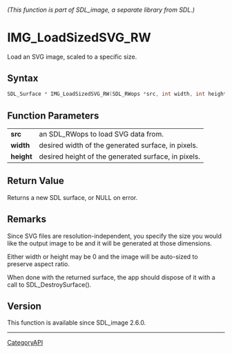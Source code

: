 ###### (This function is part of SDL_image, a separate library from SDL.)
# IMG_LoadSizedSVG_RW

Load an SVG image, scaled to a specific size.

## Syntax

```c
SDL_Surface * IMG_LoadSizedSVG_RW(SDL_RWops *src, int width, int height);

```

## Function Parameters

|                |                                                     |
| -------------- | --------------------------------------------------- |
| **src**        | an SDL_RWops to load SVG data from.                 |
| **width**      | desired width of the generated surface, in pixels.  |
| **height**     | desired height of the generated surface, in pixels. |

## Return Value

Returns a new SDL surface, or NULL on error.

## Remarks

Since SVG files are resolution-independent, you specify the size you would
like the output image to be and it will be generated at those dimensions.

Either width or height may be 0 and the image will be auto-sized to
preserve aspect ratio.

When done with the returned surface, the app should dispose of it with a
call to SDL_DestroySurface().

## Version

This function is available since SDL_image 2.6.0.

----
[CategoryAPI](CategoryAPI)


